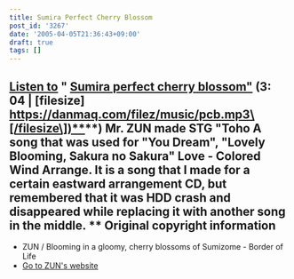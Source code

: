 ```yaml
---
title: Sumira Perfect Cherry Blossom
post_id: '3267'
date: '2005-04-05T21:36:43+09:00'
draft: true
tags: []
---
```


## [Listen to](https://danmaq.com/filez/music/pcb.mp3) " [Sumira perfect cherry blossom"](https://danmaq.com/filez/music/pcb.mp3) (3: 04 | \[filesize\] [https://danmaq.com/filez/music/pcb.mp3\[/filesize\])**](https://danmaq.com/filez/music/pcb.mp3[/filesize])**) Mr. ZUN made STG "Toho A song that was used for "You Dream", "Lovely Blooming, Sakura no Sakura" Love - Colored Wind Arrange. It is a song that I made for a certain eastward arrangement CD, but remembered that it was HDD crash and disappeared while replacing it with another song in the middle. ** Original copyright information

*   ZUN / Blooming in a gloomy, cherry blossoms of Sumizome - Border of Life
*   [Go to ZUN's website](http://www16.big.or.jp/%7Ezun/)
